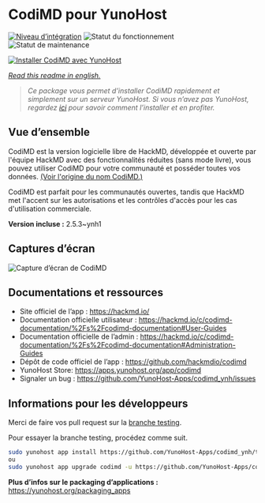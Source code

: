 <!--
N.B.: This README was automatically generated by https://github.com/YunoHost/apps/tree/master/tools/README-generator
It shall NOT be edited by hand.
-->

# CodiMD pour YunoHost

[![Niveau d’intégration](https://dash.yunohost.org/integration/codimd.svg)](https://dash.yunohost.org/appci/app/codimd) ![Statut du fonctionnement](https://ci-apps.yunohost.org/ci/badges/codimd.status.svg) ![Statut de maintenance](https://ci-apps.yunohost.org/ci/badges/codimd.maintain.svg)

[![Installer CodiMD avec YunoHost](https://install-app.yunohost.org/install-with-yunohost.svg)](https://install-app.yunohost.org/?app=codimd)

*[Read this readme in english.](./README.md)*

> *Ce package vous permet d’installer CodiMD rapidement et simplement sur un serveur YunoHost.
Si vous n’avez pas YunoHost, regardez [ici](https://yunohost.org/#/install) pour savoir comment l’installer et en profiter.*

## Vue d’ensemble

CodiMD est la version logicielle libre de HackMD, développée et ouverte par l'équipe HackMD avec des fonctionnalités réduites (sans mode livre), vous pouvez utiliser CodiMD pour votre communauté et posséder toutes vos données. [(Voir l'origine du nom CodiMD.)](https://github.com/hackmdio/codimd/issues/720)

CodiMD est parfait pour les communautés ouvertes, tandis que HackMD met l'accent sur les autorisations et les contrôles d'accès pour les cas d'utilisation commerciale.

**Version incluse :** 2.5.3~ynh1

## Captures d’écran

![Capture d’écran de CodiMD](./doc/screenshots/screenshot.png)

## Documentations et ressources

* Site officiel de l’app : <https://hackmd.io/>
* Documentation officielle utilisateur : <https://hackmd.io/c/codimd-documentation/%2Fs%2Fcodimd-documentation#User-Guides>
* Documentation officielle de l’admin : <https://hackmd.io/c/codimd-documentation/%2Fs%2Fcodimd-documentation#Administration-Guides>
* Dépôt de code officiel de l’app : <https://github.com/hackmdio/codimd>
* YunoHost Store: <https://apps.yunohost.org/app/codimd>
* Signaler un bug : <https://github.com/YunoHost-Apps/codimd_ynh/issues>

## Informations pour les développeurs

Merci de faire vos pull request sur la [branche testing](https://github.com/YunoHost-Apps/codimd_ynh/tree/testing).

Pour essayer la branche testing, procédez comme suit.

``` bash
sudo yunohost app install https://github.com/YunoHost-Apps/codimd_ynh/tree/testing --debug
ou
sudo yunohost app upgrade codimd -u https://github.com/YunoHost-Apps/codimd_ynh/tree/testing --debug
```

**Plus d’infos sur le packaging d’applications :** <https://yunohost.org/packaging_apps>